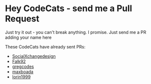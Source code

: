 # Hey CodeCats - send me a Pull Request

Just try it out - you can't break anything. I promise. Just send me a PR adding your name here

These CodeCats have already sent PRs:

* [SocialXchangedesign](https://github.com/SocialXchangedesign)
* [Falk92](https://github.com/Falk92)
* [gregcodes](https://github.com/gregcodes)
* [maxboada](https://github.com/maxboada)
* [lorin1999](https://github.com/lorin1999)
